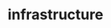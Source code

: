 ---
title: "infrastructure"
layout: category
permalink: /categories/infrastructure/
author_profile: true
taxonomy: infrastructure
sidebar:
  nav: "categories"
---
